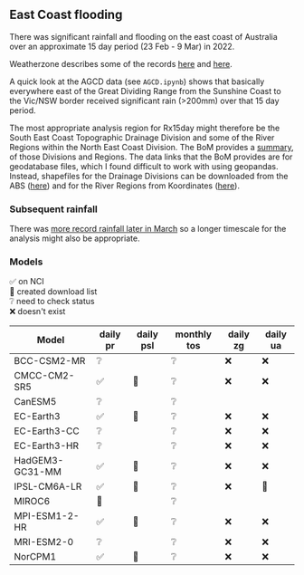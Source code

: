 ## East Coast flooding

There was significant rainfall and flooding on the east coast of Australia
over an approximate 15 day period (23 Feb - 9 Mar) in 2022.

Weatherzone describes some of the records
[here](https://www.weatherzone.com.au/news/how-rare-was-this-rain-and-flooding-event/536508) and
[here](https://www.weatherzone.com.au/news/sydney-gradually-clearing-after-16-day-deluge/536560).

A quick look at the AGCD data (see `AGCD.ipynb`) shows that basically everywhere
east of the Great Dividing Range from the Sunshine Coast to the Vic/NSW border
received significant rain (>200mm) over that 15 day period.

The most appropriate analysis region for Rx15day might therefore be
the South East Coast Topographic Drainage Division
and some of the River Regions within the North East Coast Division.
The BoM provides a [summary](http://www.bom.gov.au/water/about/riverBasinAuxNav.shtml),
of those Divisions and Regions.
The data links that the BoM provides are for geodatabase files,
which I found difficult to work with using geopandas.
Instead,
shapefiles for the Drainage Divisions can be downloaded from the ABS
([here](https://www.abs.gov.au/statistics/standards/australian-statistical-geography-standard-asgs-edition-3/jul2021-jun2026/access-and-downloads/digital-boundary-files)) and for the River Regions from Koordinates
([here](https://koordinates.com/layer/741-australias-river-basins-1997/)).

### Subsequent rainfall

There was [more record rainfall later in March](https://www.weatherzone.com.au/news/floodwater-rising-after-250-to-350mm-hits-qld-and-nsw-in-last-24-hours/536798)
so a longer timescale for the analysis might also be appropriate.

### Models

:white_check_mark: on NCI  
:black_square_button: created download list  
:grey_question: need to check status  
:x: doesn't exist  

| Model           | daily pr | daily psl | monthly tos |  daily zg |  daily ua |
| ---             | ---      | ---       | ---         | --        | --        |
| BCC-CSM2-MR     | :grey_question: |  | :grey_question: | :x: | :x: |
| CMCC-CM2-SR5    | :white_check_mark: | :black_square_button: | :grey_question: | :x: | :x: |
| CanESM5         | :grey_question: |  | :grey_question: |  |  |
| EC-Earth3       | :white_check_mark: | :black_square_button: | :grey_question: | :x: | :x: |
| EC-Earth3-CC    | :grey_question: |  | :grey_question: | :x: | :x: |
| EC-Earth3-HR    | :grey_question: |  | :grey_question: | :x: | :x: |
| HadGEM3-GC31-MM | :white_check_mark: | :black_square_button: | :grey_question: | :x: | :x: |
| IPSL-CM6A-LR    | :white_check_mark: | :black_square_button: | :grey_question: | :x: | :black_square_button: |
| MIROC6          | :black_square_button: |  | :grey_question: |  |  |
| MPI-ESM1-2-HR   | :white_check_mark: | :black_square_button: | :grey_question: | :x: | :x: |
| MRI-ESM2-0      | :grey_question: |  | :grey_question: | :x: | :x: |
| NorCPM1         | :white_check_mark: | :black_square_button: | :grey_question: | :x: | :x: |

